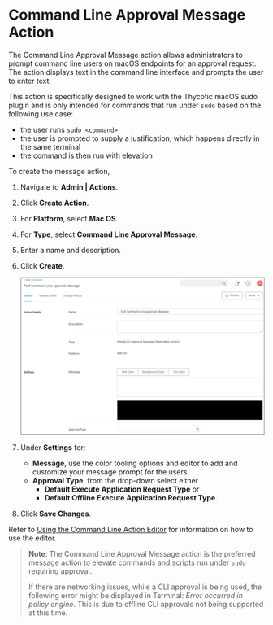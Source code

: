 [title]: # (CLI Approval Message)
[tags]: # (actions,*nix)
[priority]: # (3)

# Command Line Approval Message Action

The Command Line Approval Message action allows administrators to prompt command line users on macOS endpoints for an approval request. The action displays text in the command line interface and prompts the user to enter text.

This action is specifically designed to work with the Thycotic macOS sudo plugin and is only intended for commands that run under `sudo` based on the following use case:

* the user runs `sudo <command>`
* the user is prompted to supply a justification, which happens directly in the same terminal
* the command is then run with elevation

To create the message action,

1. Navigate to __Admin | Actions__.
1. Click __Create Action__.
1. For __Platform__, select __Mac OS__.
1. For __Type__, select __Command Line Approval Message__.
1. Enter a name and description.
1. Click __Create__.

   ![alt](images/cli-approval-msg.png "Command Line Approval Message action")
1. Under __Settings__ for:
   * __Message__, use the color tooling options and editor to add and customize your message prompt for the users.
   * __Approval Type__, from the drop-down select either
     * __Default Execute Application Request Type__ or
     * __Default Offline Execute Application Request Type__.
1. Click __Save Changes__.

Refer to [Using the Command Line Action Editor](../index.md#using_the_command_line_action_editor) for information on how to use the editor.

>**Note**: The Command Line Approval Message action is the preferred message action to elevate commands and scripts run under `sudo` requiring approval.
>
>If there are networking issues, while a CLI approval is being used, the following error might be displayed in Terminal: _Error occurred in policy engine_. This is due to offline CLI approvals not being supported at this time.


